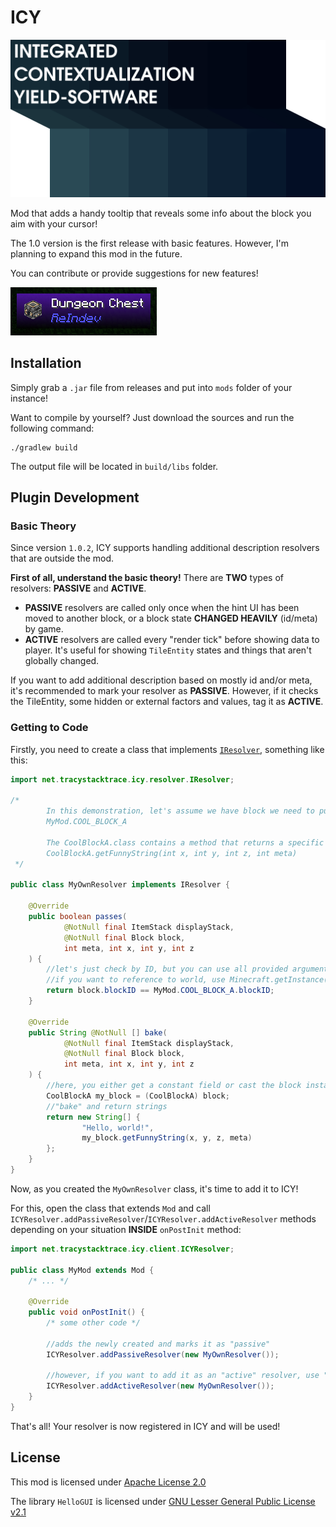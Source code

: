 # ICY
![Mod Plaque](https://github.com/tracystacktrace/ICY/raw/main/docs/icy_big_logo.png)

Mod that adds a handy tooltip that reveals some info about the block you aim with your cursor!

The 1.0 version is the first release with basic features. However, I'm planning to expand this mod in the future.

You can contribute or provide suggestions for new features!

![Showcase](https://github.com/tracystacktrace/ICY/raw/main/docs/showcase_1.png)

## Installation

Simply grab a `.jar` file from releases and put into `mods` folder of your instance!

Want to compile by yourself? Just download the sources and run the following command:
```shell
./gradlew build
```

The output file will be located in `build/libs` folder.

## Plugin Development

### Basic Theory

Since version `1.0.2`, ICY supports handling additional description resolvers that are outside the mod.

**First of all, understand the basic theory!** There are **TWO** types of resolvers: **PASSIVE** and **ACTIVE**.
- **PASSIVE** resolvers are called only once when the hint UI has been moved to another block, or a block state **CHANGED HEAVILY** (id/meta) by game.
- **ACTIVE** resolvers are called every "render tick" before showing data to player. It's useful for showing `TileEntity` states and things that aren't globally changed.

If you want to add additional description based on mostly id and/or meta, it's recommended to mark your resolver as **PASSIVE**. However, if it checks the TileEntity, some hidden or external factors and values, tag it as **ACTIVE**.

### Getting to Code

Firstly, you need to create a class that implements [`IResolver`](https://github.com/tracystacktrace/ICY/blob/main/src/main/java/net/tracystacktrace/icy/resolver/IResolver.java), something like this:

```java
import net.tracystacktrace.icy.resolver.IResolver;

/*
        In this demonstration, let's assume we have block we need to put specific strings on:
        MyMod.COOL_BLOCK_A
        
        The CoolBlockA.class contains a method that returns a specific string that we will add to hint UI:
        CoolBlockA.getFunnyString(int x, int y, int z, int meta)
 */

public class MyOwnResolver implements IResolver {
    
    @Override
    public boolean passes(
            @NotNull final ItemStack displayStack,
            @NotNull final Block block,
            int meta, int x, int y, int z
    ) {
        //let's just check by ID, but you can use all provided arguments for check
        //if you want to reference to world, use Minecraft.getInstance().theWorld
        return block.blockID == MyMod.COOL_BLOCK_A.blockID;
    }
    
    @Override
    public String @NotNull [] bake(
            @NotNull final ItemStack displayStack,
            @NotNull final Block block,
            int meta, int x, int y, int z
    ) {
        //here, you either get a constant field or cast the block instance
        CoolBlockA my_block = (CoolBlockA) block;
        //"bake" and return strings
        return new String[] {
                "Hello, world!",
                my_block.getFunnyString(x, y, z, meta)
        };
    }
}
```

Now, as you created the `MyOwnResolver` class, it's time to add it to ICY!

For this, open the class that extends `Mod` and call `ICYResolver.addPassiveResolver`/`ICYResolver.addActiveResolver` methods depending on your situation **INSIDE** `onPostInit` method:
```java
import net.tracystacktrace.icy.client.ICYResolver;

public class MyMod extends Mod {
    /* ... */
    
    @Override
    public void onPostInit() {
        /* some other code */

        //adds the newly created and marks it as "passive"
        ICYResolver.addPassiveResolver(new MyOwnResolver());
        
        //however, if you want to add it as an "active" resolver, use "addActiveResolver"
        ICYResolver.addActiveResolver(new MyOwnResolver());
    }
}
```

That's all! Your resolver is now registered in ICY and will be used!

## License

This mod is licensed under [Apache License 2.0](https://github.com/tracystacktrace/ICY/blob/main/LICENSE)

The library `HelloGUI` is licensed under [GNU Lesser General Public License v2.1](https://github.com/tracystacktrace/HelloGUI/blob/main/LICENSE_HELLOGUI)